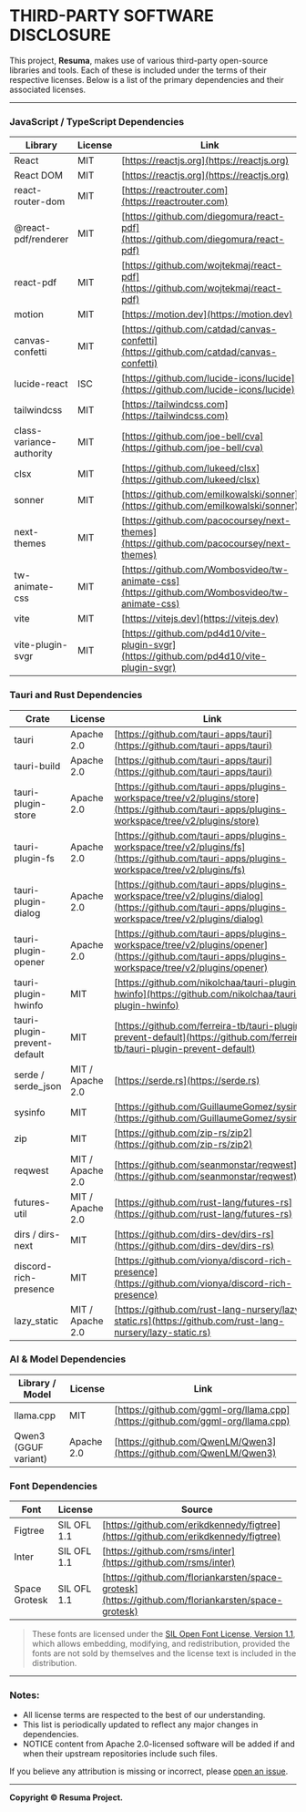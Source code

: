 # THIRD-PARTY SOFTWARE DISCLOSURE

This project, **Resuma**, makes use of various third-party open-source libraries and tools. Each of these is included under the terms of their respective licenses. Below is a list of the primary dependencies and their associated licenses.

---

### JavaScript / TypeScript Dependencies

| Library                  | License | Link                                                                                           |
| ------------------------ | ------- | ---------------------------------------------------------------------------------------------- |
| React                    | MIT     | [https://reactjs.org](https://reactjs.org)                                                     |
| React DOM                | MIT     | [https://reactjs.org](https://reactjs.org)                                                     |
| react-router-dom         | MIT     | [https://reactrouter.com](https://reactrouter.com)                                             |
| @react-pdf/renderer      | MIT     | [https://github.com/diegomura/react-pdf](https://github.com/diegomura/react-pdf)               |
| react-pdf                | MIT     | [https://github.com/wojtekmaj/react-pdf](https://github.com/wojtekmaj/react-pdf)               |
| motion                   | MIT     | [https://motion.dev](https://motion.dev)                                                       |
| canvas-confetti          | MIT     | [https://github.com/catdad/canvas-confetti](https://github.com/catdad/canvas-confetti)         |
| lucide-react             | ISC     | [https://github.com/lucide-icons/lucide](https://github.com/lucide-icons/lucide)               |
| tailwindcss              | MIT     | [https://tailwindcss.com](https://tailwindcss.com)                                             |
| class-variance-authority | MIT     | [https://github.com/joe-bell/cva](https://github.com/joe-bell/cva)                             |
| clsx                     | MIT     | [https://github.com/lukeed/clsx](https://github.com/lukeed/clsx)                               |
| sonner                   | MIT     | [https://github.com/emilkowalski/sonner](https://github.com/emilkowalski/sonner)               |
| next-themes              | MIT     | [https://github.com/pacocoursey/next-themes](https://github.com/pacocoursey/next-themes)       |
| tw-animate-css           | MIT     | [https://github.com/Wombosvideo/tw-animate-css](https://github.com/Wombosvideo/tw-animate-css) |
| vite                     | MIT     | [https://vitejs.dev](https://vitejs.dev)                                                       |
| vite-plugin-svgr         | MIT     | [https://github.com/pd4d10/vite-plugin-svgr](https://github.com/pd4d10/vite-plugin-svgr)       |

### Tauri and Rust Dependencies

| Crate                        | License          | Link                                                                                                                                             |
| ---------------------------- | ---------------- | ------------------------------------------------------------------------------------------------------------------------------------------------ |
| tauri                        | Apache 2.0       | [https://github.com/tauri-apps/tauri](https://github.com/tauri-apps/tauri)                                                                       |
| tauri-build                  | Apache 2.0       | [https://github.com/tauri-apps/tauri](https://github.com/tauri-apps/tauri)                                                                       |
| tauri-plugin-store           | Apache 2.0       | [https://github.com/tauri-apps/plugins-workspace/tree/v2/plugins/store](https://github.com/tauri-apps/plugins-workspace/tree/v2/plugins/store)   |
| tauri-plugin-fs              | Apache 2.0       | [https://github.com/tauri-apps/plugins-workspace/tree/v2/plugins/fs](https://github.com/tauri-apps/plugins-workspace/tree/v2/plugins/fs)         |
| tauri-plugin-dialog          | Apache 2.0       | [https://github.com/tauri-apps/plugins-workspace/tree/v2/plugins/dialog](https://github.com/tauri-apps/plugins-workspace/tree/v2/plugins/dialog) |
| tauri-plugin-opener          | Apache 2.0       | [https://github.com/tauri-apps/plugins-workspace/tree/v2/plugins/opener](https://github.com/tauri-apps/plugins-workspace/tree/v2/plugins/opener) |
| tauri-plugin-hwinfo          | MIT              | [https://github.com/nikolchaa/tauri-plugin-hwinfo](https://github.com/nikolchaa/tauri-plugin-hwinfo)                                             |
| tauri-plugin-prevent-default | MIT              | [https://github.com/ferreira-tb/tauri-plugin-prevent-default](https://github.com/ferreira-tb/tauri-plugin-prevent-default)                       |
| serde / serde_json           | MIT / Apache 2.0 | [https://serde.rs](https://serde.rs)                                                                                                             |
| sysinfo                      | MIT              | [https://github.com/GuillaumeGomez/sysinfo](https://github.com/GuillaumeGomez/sysinfo)                                                           |
| zip                          | MIT              | [https://github.com/zip-rs/zip2](https://github.com/zip-rs/zip2)                                                                                 |
| reqwest                      | MIT / Apache 2.0 | [https://github.com/seanmonstar/reqwest](https://github.com/seanmonstar/reqwest)                                                                 |
| futures-util                 | MIT / Apache 2.0 | [https://github.com/rust-lang/futures-rs](https://github.com/rust-lang/futures-rs)                                                               |
| dirs / dirs-next             | MIT              | [https://github.com/dirs-dev/dirs-rs](https://github.com/dirs-dev/dirs-rs)                                                                       |
| discord-rich-presence        | MIT              | [https://github.com/vionya/discord-rich-presence](https://github.com/vionya/discord-rich-presence)                                               |
| lazy_static                  | MIT / Apache 2.0 | [https://github.com/rust-lang-nursery/lazy-static.rs](https://github.com/rust-lang-nursery/lazy-static.rs)                                       |

### AI & Model Dependencies

| Library / Model      | License    | Link                                                                           |
| -------------------- | ---------- | ------------------------------------------------------------------------------ |
| llama.cpp            | MIT        | [https://github.com/ggml-org/llama.cpp](https://github.com/ggml-org/llama.cpp) |
| Qwen3 (GGUF variant) | Apache 2.0 | [https://github.com/QwenLM/Qwen3](https://github.com/QwenLM/Qwen3)             |

### Font Dependencies

| Font          | License     | Source                                                                                             |
| ------------- | ----------- | -------------------------------------------------------------------------------------------------- |
| Figtree       | SIL OFL 1.1 | [https://github.com/erikdkennedy/figtree](https://github.com/erikdkennedy/figtree)                 |
| Inter         | SIL OFL 1.1 | [https://github.com/rsms/inter](https://github.com/rsms/inter)                                     |
| Space Grotesk | SIL OFL 1.1 | [https://github.com/floriankarsten/space-grotesk](https://github.com/floriankarsten/space-grotesk) |

> These fonts are licensed under the [SIL Open Font License, Version 1.1](https://openfontlicense.org/open-font-license-official-text/), which allows embedding, modifying, and redistribution, provided the fonts are not sold by themselves and the license text is included in the distribution.

---

### Notes:

- All license terms are respected to the best of our understanding.
- This list is periodically updated to reflect any major changes in dependencies.
- NOTICE content from Apache 2.0-licensed software will be added if and when their upstream repositories include such files.

If you believe any attribution is missing or incorrect, please [open an issue](https://github.com/nikolchaa/resuma/issues).

---

**Copyright © Resuma Project.**
